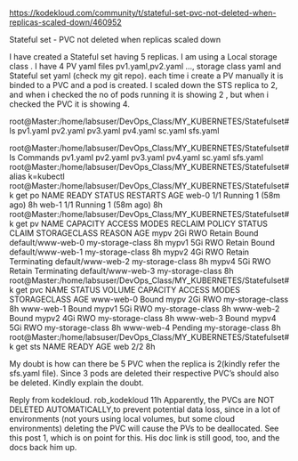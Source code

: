 
https://kodekloud.com/community/t/stateful-set-pvc-not-deleted-when-replicas-scaled-down/460952

Stateful set - PVC not deleted when replicas scaled down 

I have created a Stateful set having 5 replicas.
I am using a Local storage class .
I have 4 PV yaml files pv1.yaml,pv2.yaml …, storage class yaml and Stateful set yaml (check my git repo).
each time i create a PV manually it is binded to a PVC and a pod is created.
I scaled down the STS replica to 2, and when i checked the no of pods running it is showing 2 , but when i checked the PVC it is showing 4.

root@Master:/home/labsuser/DevOps_Class/MY_KUBERNETES/Statefulset# ls
pv1.yaml  pv2.yaml  pv3.yaml  pv4.yaml  sc.yaml  sfs.yaml

root@Master:/home/labsuser/DevOps_Class/MY_KUBERNETES/Statefulset# ls
Commands  pv1.yaml  pv2.yaml  pv3.yaml  pv4.yaml  sc.yaml  sfs.yaml
root@Master:/home/labsuser/DevOps_Class/MY_KUBERNETES/Statefulset# alias k=kubectl
root@Master:/home/labsuser/DevOps_Class/MY_KUBERNETES/Statefulset# k get po
NAME    READY   STATUS    RESTARTS      AGE
web-0   1/1     Running   1 (58m ago)   8h
web-1   1/1     Running   1 (58m ago)   8h
root@Master:/home/labsuser/DevOps_Class/MY_KUBERNETES/Statefulset# k get pv
NAME    CAPACITY   ACCESS MODES   RECLAIM POLICY   STATUS        CLAIM               STORAGECLASS       REASON   AGE
mypv    2Gi        RWO            Retain           Bound         default/www-web-0   my-storage-class            8h
mypv1   5Gi        RWO            Retain           Bound         default/www-web-1   my-storage-class            8h
mypv2   4Gi        RWO            Retain           Terminating   default/www-web-2   my-storage-class            8h
mypv4   5Gi        RWO            Retain           Terminating   default/www-web-3   my-storage-class            8h
root@Master:/home/labsuser/DevOps_Class/MY_KUBERNETES/Statefulset#  k get pvc
NAME        STATUS    VOLUME   CAPACITY   ACCESS MODES   STORAGECLASS       AGE
www-web-0   Bound     mypv     2Gi        RWO            my-storage-class   8h
www-web-1   Bound     mypv1    5Gi        RWO            my-storage-class   8h
www-web-2   Bound     mypv2    4Gi        RWO            my-storage-class   8h
www-web-3   Bound     mypv4    5Gi        RWO            my-storage-class   8h
www-web-4   Pending                                      my-storage-class   8h
root@Master:/home/labsuser/DevOps_Class/MY_KUBERNETES/Statefulset# k get sts
NAME   READY   AGE
web    2/2     8h

My doubt is how can there be 5 PVC when the replica is 2(kindly refer the sfs.yaml file). Since 3 pods are deleted their respective PVC’s should also be deleted.
Kindly explain the doubt.

Reply from kodekloud.
rob_kodekloud
11h
Apparently, the PVCs are NOT DELETED AUTOMATICALLY,to prevent potential data loss, since in a lot of 
environments (not yours using local volumes, but some cloud environments) deleting the PVC will cause the PVs to be 
deallocated. See this post 1, which is on point for this. His doc link is still good, too, and the docs back him up.
